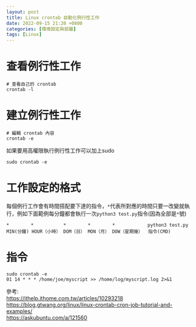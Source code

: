 ```yaml
---
layout: post
title: Linux crontab 自動化例行性工作
date: 2022-09-15 21:20 +0800
categories: [環境設定與部屬]
tags: [Linux]
---
```


# 查看例行性工作
```
# 查看自己的 crontab
crontab -l
```

# 建立例行性工作
```
# 編輯 crontab 內容
crontab -e
```
如果要用高權限執行例行性工作可以加上sudo
```
sudo crontab -e
```

# 工作設定的格式
每個例行工作會有時間搭配要下達的指令，`*`代表所對應的時間只要一改變就執行，例如下面範例每分鐘都會執行一次`python3 test.py`指令(因為全部是`*`號)
```
*        *           *        *        *            python3 test.py
MIN(分鐘) HOUR（小時） DOM（日） MON（月） DOW（星期幾）  指令(CMD)
```

# 指令
```
sudo crontab -e
01 14 * * * /home/joe/myscript >> /home/log/myscript.log 2>&1
```

參考:  
https://ithelp.ithome.com.tw/articles/10293218  
https://blog.gtwang.org/linux/linux-crontab-cron-job-tutorial-and-examples/  
https://askubuntu.com/a/121560  
